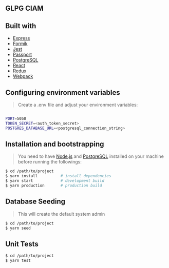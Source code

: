 ## GLPG CIAM

## Built with
- [Express](https://expressjs.com/)
- [Formik](https://jaredpalmer.com/formik/)
- [Jest](https://jestjs.io/)
- [Passport](http://passportjs.org/)
- [PostgreSQL](https://www.postgresql.org/)
- [React](https://reactjs.org/)
- [Redux](https://redux.js.org/)
- [Webpack](https://webpack.js.org/)

## Configuring environment variables

> Create a .env file and adjust your environment variables:

```bash

PORT=5050
TOKEN_SECRET=<auth_token_secret>
POSTGRES_DATABASE_URL=<postgresql_connection_string>

```

## Installation and bootstrapping
> You need to have [Node.js](https://nodejs.org/en/) and [PostgreSQL](https://www.postgresql.org/) installed on your machine before running the followings:

```bash
$ cd /path/to/project
$ yarn install          # install dependencies
$ yarn start            # development build
$ yarn production       # production build
```

## Database Seeding
> This will create the default system admin

```bash
$ cd /path/to/project
$ yarn seed
```

## Unit Tests

```bash
$ cd /path/to/project
$ yarn test
```
